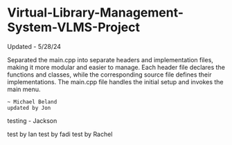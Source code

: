 # Virtual-Library-Management-System-VLMS-Project

Updated - 5/28/24

Separated the main.cpp into separate headers and implementation files, making it more modular and easier to manage. Each header file declares the functions and classes, while the corresponding source file defines their implementations. The main.cpp file handles the initial setup and invokes the main menu.

    ~ Michael Beland
    updated by Jon
    
testing - Jackson

test by Ian
test by fadi
test by Rachel